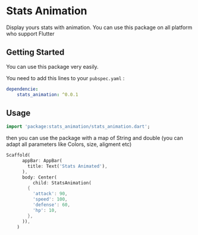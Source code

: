 # Stats Animation

Display yours stats with animation. You can use this package on all platform who support Flutter

## Getting Started

You can use this package very easily.

You need to add this lines to your `pubspec.yaml` :

```yaml
dependencie:
    stats_animation: ^0.0.1
```

## Usage

```dart
import 'package:stats_animation/stats_animation.dart';
```

then you can use the package with a map of String and double (you can adapt all parameters like Colors, size, aligment etc)

```dart
Scaffold(
      appBar: AppBar(
        title: Text('Stats Animated'),
      ),
      body: Center(
          child: StatsAnimation(
        {
          'attack': 90,
          'speed': 100,
          'defense': 60,
          'hp': 10,
        },
      )),
    )
```